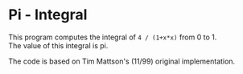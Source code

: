 # Pi - Integral

This program computes the integral of `4 / (1+x*x)` from 0 to 1.  
The value of this integral is pi.

The code is based on Tim Mattson's (11/99) original implementation.
